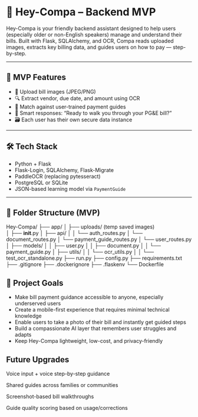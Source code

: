 # 🧠 Hey-Compa – Backend MVP

Hey-Compa is your friendly backend assistant designed to help users (especially older or non-English speakers) manage and understand their bills. Built with Flask, SQLAlchemy, and OCR, Compa reads uploaded images, extracts key billing data, and guides users on how to pay — step-by-step.

---

## 🚀 MVP Features

- 🧾 Upload bill images (JPEG/PNG)
- 🔍 Extract vendor, due date, and amount using OCR
- 🧠 Match against user-trained payment guides
- 💬 Smart responses: “Ready to walk you through your PG&E bill?”
- 🗃️ Each user has their own secure data instance

---

## 🛠️ Tech Stack

- Python + Flask
- Flask-Login, SQLAlchemy, Flask-Migrate
- PaddleOCR (replacing pytesseract)
- PostgreSQL or SQLite
- JSON-based learning model via `PaymentGuide`

---

## 📁 Folder Structure (MVP)

Hey-Compa/
├── app/
│   ├── uploads/ (temp saved images)    
│   ├── __init__.py
│   ├── api/
│   │   └── auth_routes.py
│       └── document_routes.py
│       └── payment_guide_routes.py
│       └── user_routes.py
│   ├── models/
│   │   ├── user.py
│   │   ├── document.py
│   │   └── payment_guide.py
│   ├── utils/
│   │   └── ocr_utils.py
│   │   └── test_ocr_standalone.py
├── run.py
├── config.py
├── requirements.txt
├── .gitignore
├── .dockerignore
├── .flaskenv
└── Dockerfile

## 📌 Project Goals
- Make bill payment guidance accessible to anyone, especially underserved users
- Create a mobile-first experience that requires minimal technical knowledge
- Enable users to take a photo of their bill and instantly get guided steps
- Build a compassionate AI layer that remembers user struggles and adapts
- Keep Hey-Compa lightweight, low-cost, and privacy-friendly


## Future Upgrades

Voice input + voice step-by-step guidance

Shared guides across families or communities

Screenshot-based bill walkthroughs

Guide quality scoring based on usage/corrections
## 
